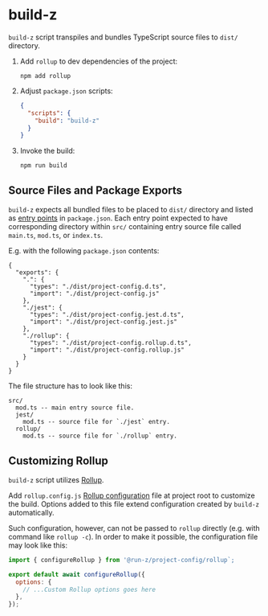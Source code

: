 # build-z

`build-z` script transpiles and bundles TypeScript source files to `dist/` directory.

1. Add `rollup` to dev dependencies of the project:
   ```shell
   npm add rollup
   ```
2. Adjust `package.json` scripts:
   ```json
   {
     "scripts": {
       "build": "build-z"
     }
   }
   ```
3. Invoke the build:
   ```shell
   npm run build
   ```

## Source Files and Package Exports

`build-z` expects all bundled files to be placed to `dist/` directory and listed as [entry points] in `package.json`.
Each entry point expected to have corresponding directory within `src/` containing entry source file called `main.ts`,
`mod.ts`, or `index.ts`.

E.g. with the following `package.json` contents:

```jsonc
{
  "exports": {
    ".": {
      "types": "./dist/project-config.d.ts",
      "import": "./dist/project-config.js"
    },
    "./jest": {
      "types": "./dist/project-config.jest.d.ts",
      "import": "./dist/project-config.jest.js"
    },
    "./rollup": {
      "types": "./dist/project-config.rollup.d.ts",
      "import": "./dist/project-config.rollup.js"
    }
  }
}
```

The file structure has to look like this:

```
src/
  mod.ts -- main entry source file.
  jest/
    mod.ts -- source file for `./jest` entry.
  rollup/
    mod.ts -- source file for `./rollup` entry.
```

[entry points]: https://nodejs.org/dist/latest/docs/api/packages.html#package-entry-points

## Customizing Rollup

`build-z` script utilizes [Rollup].

Add `rollup.config.js` [Rollup configuration] file at project root to customize the build. Options added to this file
extend configuration created by `build-z` automatically.

Such configuration, however, can not be passed to `rollup` directly (e.g. with command like `rollup -c`). In order to
make it possible, the configuration file may look like this:

```javascript
import { configureRollup } from '@run-z/project-config/rollup`;

export default await configureRollup({
  options: {
    // ...Custom Rollup options goes here
  },
});
```

[rollup]: https://rollupjs.org/
[rollup configuration]: https://rollupjs.org/guide/en/#configuration-files
